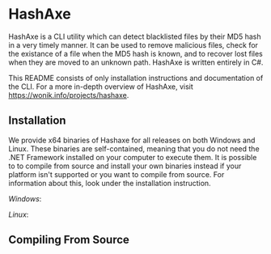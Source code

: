 # HashAxe
HashAxe is a CLI utility which can detect blacklisted files by their MD5 hash in a very timely manner. It can be used to remove malicious files, check for the existance of a file when the MD5 hash is known, and to recover lost files when they are moved to an unknown path. HashAxe is written entirely in C#.

This README consists of only installation instructions and documentation of the CLI. For a more in-depth overview of HashAxe, visit https://wonik.info/projects/hashaxe.

## Installation

We provide x64 binaries of Hashaxe for all releases on both Windows and Linux. These binaries are self-contained, meaning that you do not need the .NET Framework installed on your computer to execute them. It is possible to to compile from source and install your own binaries instead if your platform isn't supported or you want to compile from source. For information about this, look under the installation instruction.

*Windows*:

*Linux*:

## Compiling From Source

